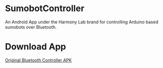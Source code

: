 # SumobotController
An Android App under the Harmony Lab brand for controlling Arduino based sumobots over Bluetooth.
# Download App
[Original Bluetooth Controller APK](https://github.com/Harmony-Lab/SumobotController/blob/master/Arduino%20bluetooth%20controller_v1.3_apkpure.com.apk)
